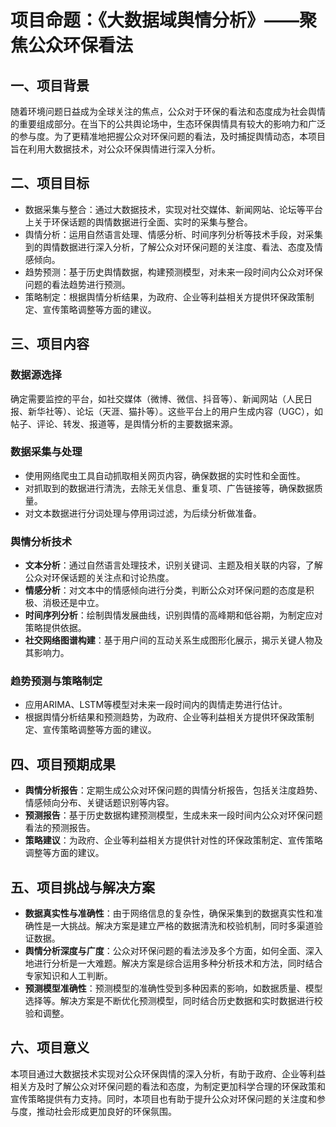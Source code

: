 # 项目命题：《大数据域舆情分析》——聚焦公众环保看法

## 一、项目背景

随着环境问题日益成为全球关注的焦点，公众对于环保的看法和态度成为社会舆情的重要组成部分。在当下的公共舆论场中，生态环保舆情具有较大的影响力和广泛的参与度。为了更精准地把握公众对环保问题的看法，及时捕捉舆情动态，本项目旨在利用大数据技术，对公众环保舆情进行深入分析。

## 二、项目目标

- 数据采集与整合：通过大数据技术，实现对社交媒体、新闻网站、论坛等平台上关于环保话题的舆情数据进行全面、实时的采集与整合。
- 舆情分析：运用自然语言处理、情感分析、时间序列分析等技术手段，对采集到的舆情数据进行深入分析，了解公众对环保问题的关注度、看法、态度及情感倾向。
- 趋势预测：基于历史舆情数据，构建预测模型，对未来一段时间内公众对环保问题的看法趋势进行预测。
- 策略制定：根据舆情分析结果，为政府、企业等利益相关方提供环保政策制定、宣传策略调整等方面的建议。

## 三、项目内容

### 数据源选择

确定需要监控的平台，如社交媒体（微博、微信、抖音等）、新闻网站（人民日报、新华社等）、论坛（天涯、猫扑等）。这些平台上的用户生成内容（UGC），如帖子、评论、转发、报道等，是舆情分析的主要数据来源。

### 数据采集与处理

- 使用网络爬虫工具自动抓取相关网页内容，确保数据的实时性和全面性。
- 对抓取到的数据进行清洗，去除无关信息、重复项、广告链接等，确保数据质量。
- 对文本数据进行分词处理与停用词过滤，为后续分析做准备。

### 舆情分析技术

- **文本分析**：通过自然语言处理技术，识别关键词、主题及相关联的内容，了解公众对环保话题的关注点和讨论热度。
- **情感分析**：对文本中的情感倾向进行分类，判断公众对环保问题的态度是积极、消极还是中立。
- **时间序列分析**：绘制舆情发展曲线，识别舆情的高峰期和低谷期，为制定应对策略提供依据。
- **社交网络图谱构建**：基于用户间的互动关系生成图形化展示，揭示关键人物及其影响力。

### 趋势预测与策略制定

- 应用ARIMA、LSTM等模型对未来一段时间内的舆情走势进行估计。
- 根据舆情分析结果和预测趋势，为政府、企业等利益相关方提供环保政策制定、宣传策略调整等方面的建议。

## 四、项目预期成果

- **舆情分析报告**：定期生成公众对环保问题的舆情分析报告，包括关注度趋势、情感倾向分布、关键话题识别等内容。
- **预测报告**：基于历史数据构建预测模型，生成未来一段时间内公众对环保问题看法的预测报告。
- **策略建议**：为政府、企业等利益相关方提供针对性的环保政策制定、宣传策略调整等方面的建议。

## 五、项目挑战与解决方案

- **数据真实性与准确性**：由于网络信息的复杂性，确保采集到的数据真实性和准确性是一大挑战。解决方案是建立严格的数据清洗和校验机制，同时多渠道验证数据。
- **舆情分析深度与广度**：公众对环保问题的看法涉及多个方面，如何全面、深入地进行分析是一大难题。解决方案是综合运用多种分析技术和方法，同时结合专家知识和人工判断。
- **预测模型准确性**：预测模型的准确性受到多种因素的影响，如数据质量、模型选择等。解决方案是不断优化预测模型，同时结合历史数据和实时数据进行校验和调整。

## 六、项目意义

本项目通过大数据技术实现对公众环保舆情的深入分析，有助于政府、企业等利益相关方及时了解公众对环保问题的看法和态度，为制定更加科学合理的环保政策和宣传策略提供有力支持。同时，本项目也有助于提升公众对环保问题的关注度和参与度，推动社会形成更加良好的环保氛围。
